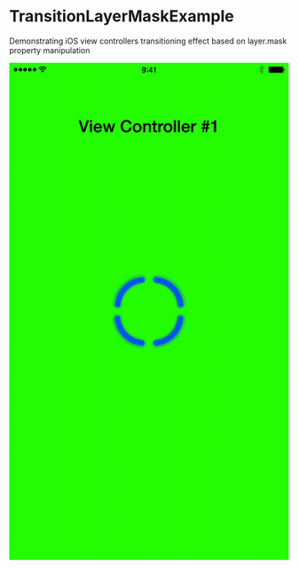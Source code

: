 # TransitionLayerMaskExample

Demonstrating iOS view controllers transitioning effect based on layer.mask property manipulation

![](example.gif)
